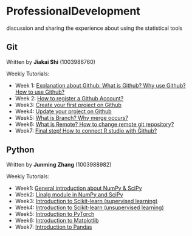 # ProfessionalDevelopment
discussion and sharing the experience about using the statistical tools

## Git
Written by __Jiakai Shi__ (1003986760)

Weekly Tutorials:
- Week 1: [Explanation about Github: What is Github? Why use Github? How to use Github?](./Week1/git/README.md)
- Week 2: [How to register a Github Account?](./Week2/git/README.md)
- Week3: [Create your first project on Github](./week3/git/README.md)
- Week4: [Update your project on Github](./week4/git/README.md)
- Week5: [What is Branch? Why merge occurs?](./Week5/git/README.md)
- Week6: [What is Remote? How to change remote git repository?](./Week6/git/README.md)
- Week7: [Final step! How to connect R studio with Github?](./Week7/git/README.md)

## Python
Written by __Junming Zhang__ (1003988982)

Weekly Tutorials:
- Week1: [General introduction about NumPy & SciPy](./Week1/Python/README.md)
- Week2: [Linalg module in NumPy and SciPy](./Week2/Python/README.md)
- Week3: [Introduction to Scikit-learn (supervised learning)](./week3/Python/README.md)
- Week4: [Introduction to Scikit-learn (unsupervised learning)](./week4/Python/README.md)
- Week5: [Introduction to PyTorch](./Week5/Python/README.md)
- Week6: [Introduction to Matplotlib](./Week6/Python/README.md)
- Week7: [Introduction to Pandas](./Week7/Python/README.md)
